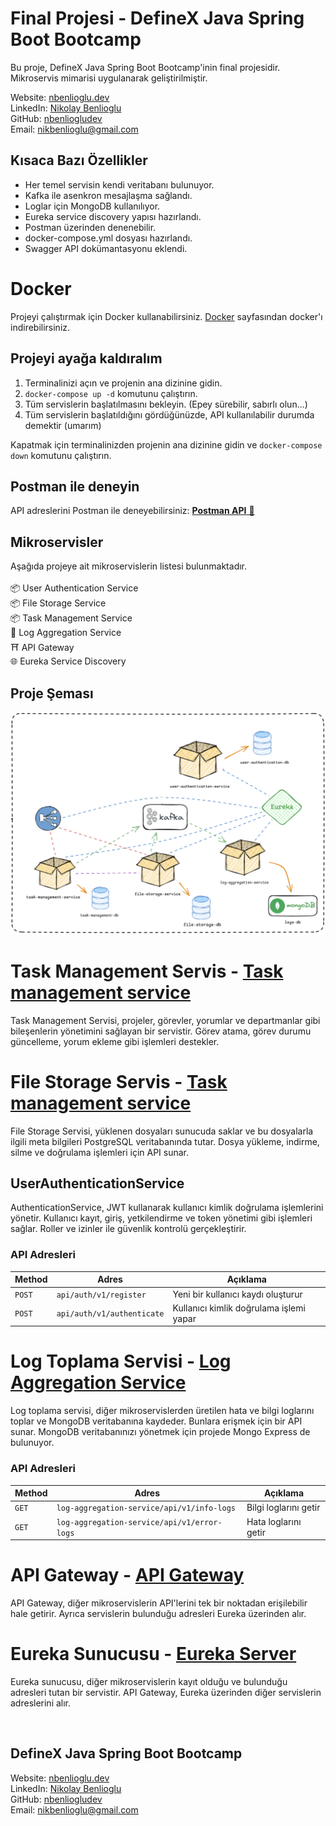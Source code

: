 
# Final Projesi - DefineX Java Spring Boot Bootcamp

Bu proje, DefineX Java Spring Boot Bootcamp'inin final projesidir. Mikroservis mimarisi uygulanarak geliştirilmiştir.

Website: [nbenlioglu.dev](https://www.nbenlioglu.dev/)<br>
LinkedIn: [Nikolay Benlioglu](https://www.linkedin.com/in/nikolay-benlioglu/)<br>
GitHub: [nbenliogludev](https://github.com/nbenliogludev)<br>
Email: [nikbenlioglu@gmail.com](mailto:nikbenlioglu@gmail.com)

## Kısaca Bazı Özellikler

- Her temel servisin kendi veritabanı bulunuyor.
- Kafka ile asenkron mesajlaşma sağlandı.
- Loglar için MongoDB kullanılıyor.
- Eureka service discovery yapısı hazırlandı.
- Postman üzerinden denenebilir.
- docker-compose.yml dosyası hazırlandı.
- Swagger API dokümantasyonu eklendi.

# Docker

Projeyi çalıştırmak için Docker kullanabilirsiniz. [Docker](https://www.docker.com/products/docker-desktop) sayfasından docker'ı indirebilirsiniz.

## Projeyi ayağa kaldıralım

1. Terminalinizi açın ve projenin ana dizinine gidin.
2. `docker-compose up -d` komutunu çalıştırın.
3. Tüm servislerin başlatılmasını bekleyin. (Epey sürebilir, sabırlı olun...)
4. Tüm servislerin başlatıldığını gördüğünüzde, API kullanılabilir durumda demektir (umarım)

Kapatmak için terminalinizden projenin ana dizinine gidin ve `docker-compose down` komutunu çalıştırın.

## Postman ile deneyin
API adreslerini Postman ile deneyebilirsiniz: [**Postman API** 🚀](https://documenter.getpostman.com/view/5602393/2sA3kVj1Xz)

## Mikroservisler

Aşağıda projeye ait mikroservislerin listesi bulunmaktadır.<br>
<br>📦 User Authentication Service
<br>📦 File Storage Service
<br>📦 Task Management Service
<br>🐝 Log Aggregation Service
<br>⛩️ API Gateway
<br>🌐 Eureka Service Discovery


## Proje Şeması

![Proje Diyagramı](images/definex-project-diagram.png)

# Task Management Servis - [Task management service](task-management-service)

Task Management Servisi, projeler, görevler, yorumlar ve departmanlar gibi bileşenlerin yönetimini sağlayan bir servistir. Görev atama, görev durumu güncelleme, yorum ekleme gibi işlemleri destekler.

# File Storage Servis - [Task management service](task-management-service)

File Storage Servisi, yüklenen dosyaları sunucuda saklar ve bu dosyalarla ilgili meta bilgileri PostgreSQL veritabanında tutar. Dosya yükleme, indirme, silme ve doğrulama işlemleri için API sunar.

## UserAuthenticationService

AuthenticationService, JWT kullanarak kullanıcı kimlik doğrulama işlemlerini yönetir. Kullanıcı kayıt, giriş, yetkilendirme ve token yönetimi gibi işlemleri sağlar. Roller ve izinler ile güvenlik kontrolü gerçekleştirir.

### API Adresleri

| Method | Adres                      | Açıklama                                |
|--------|----------------------------|-----------------------------------------|
| `POST` | `api/auth/v1/register`     | Yeni bir kullanıcı kaydı oluşturur      |
| `POST` | `api/auth/v1/authenticate` | Kullanıcı kimlik doğrulama işlemi yapar |


# Log Toplama Servisi - [Log Aggregation Service](log-aggregation-service)

Log toplama servisi, diğer mikroservislerden üretilen hata ve bilgi loglarını toplar ve MongoDB veritabanına kaydeder.
Bunlara erişmek için bir API sunar. MongoDB veritabanınızı yönetmek için projede Mongo Express de bulunuyor.

### API Adresleri

| Method | Adres                                      | Açıklama              |
|--------|--------------------------------------------|-----------------------|
| `GET`  | `log-aggregation-service/api/v1/info-logs` | Bilgi loglarını getir |
| `GET`  | `log-aggregation-service/api/v1/error-logs`| Hata loglarını getir  |

# API Gateway - [API Gateway](api-gateway)

API Gateway, diğer mikroservislerin API'lerini tek bir noktadan erişilebilir hale getirir. Ayrıca servislerin bulunduğu adresleri Eureka üzerinden alır.

# Eureka Sunucusu - [Eureka Server](eureka-server)

Eureka sunucusu, diğer mikroservislerin kayıt olduğu ve bulunduğu adresleri tutan bir servistir. API Gateway, Eureka üzerinden diğer servislerin adreslerini alır.

<br>

## DefineX Java Spring Boot Bootcamp

Website: [nbenlioglu.dev](https://www.nbenlioglu.dev/)<br>
LinkedIn: [Nikolay Benlioglu](https://www.linkedin.com/in/nikolay-benlioglu/)<br>
GitHub: [nbenliogludev](https://github.com/nbenliogludev)<br>
Email: [nikbenlioglu@gmail.com](mailto:nikbenlioglu@gmail.com)
